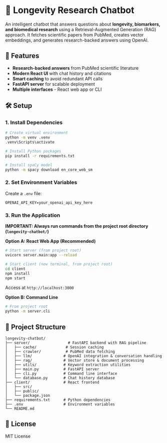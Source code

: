 # 🧬 Longevity Research Chatbot

An intelligent chatbot that answers questions about **longevity, biomarkers, and biomedical research** using a Retrieval-Augmented Generation (RAG) approach. It fetches scientific papers from PubMed, creates vector embeddings, and generates research-backed answers using OpenAI.

## 🚀 Features

- **Research-backed answers** from PubMed scientific literature
- **Modern React UI** with chat history and citations
- **Smart caching** to avoid redundant API calls
- **FastAPI server** for scalable deployment
- **Multiple interfaces** - React web app or CLI

## 🛠️ Setup

### 1. Install Dependencies
```bash
# Create virtual environment
python -m venv .venv
.venv\Scripts\activate

# Install Python packages
pip install -r requirements.txt

# Install spaCy model
python -m spacy download en_core_web_sm
```

### 2. Set Environment Variables
Create a `.env` file:
```
OPENAI_API_KEY=your_openai_api_key_here
```

### 3. Run the Application

**IMPORTANT: Always run commands from the project root directory (`longevity-chatbot/`)**

**Option A: React Web App (Recommended)**
```bash
# Start server (from project root)
uvicorn server.main:app --reload

# Start client (new terminal, from project root)
cd client
npm install
npm start
```
Access at `http://localhost:3000`

**Option B: Command Line**
```bash
# From project root
python -m server.cli
```

## 📁 Project Structure

```
longevity-chatbot/
├── server/                 # FastAPI backend with RAG pipeline
│   ├── cache/             # Session caching
│   ├── crawler/           # PubMed data fetching
│   ├── llm/              # OpenAI integration & conversation handling
│   ├── rag/              # Vector store & document processing
│   ├── utils/            # Keyword extraction utilities
│   ├── main.py           # FastAPI server
│   ├── cli.py            # Command line interface
│   └── database.py       # Chat history database
├── client/               # React frontend
│   ├── src/
│   ├── public/
│   └── package.json
├── requirements.txt      # Python dependencies
├── .env                  # Environment variables
└── README.md
```

## 📜 License

MIT License
